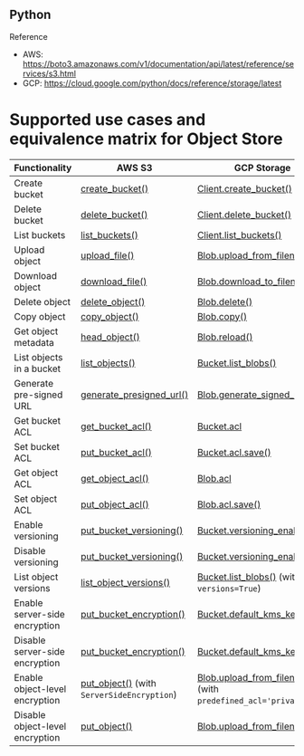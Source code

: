 ## Python

Reference 
- AWS: https://boto3.amazonaws.com/v1/documentation/api/latest/reference/services/s3.html
- GCP: https://cloud.google.com/python/docs/reference/storage/latest

# Supported use cases and equivalence matrix for Object Store

| Functionality                | AWS S3                                  | GCP Storage                                           |
|------------------------------|-----------------------------------------|-------------------------------------------------------|
| Create bucket                | [create_bucket()](https://boto3.amazonaws.com/v1/documentation/api/latest/reference/services/s3.html#S3.Client.create_bucket) | [Client.create_bucket()](https://cloud.google.com/python/docs/reference/storage/latest/google.cloud.storage.client.Client#create_bucket) |
| Delete bucket                | [delete_bucket()](https://boto3.amazonaws.com/v1/documentation/api/latest/reference/services/s3.html#S3.Client.delete_bucket) | [Client.delete_bucket()](https://cloud.google.com/python/docs/reference/storage/latest/google.cloud.storage.client.Client#delete_bucket) |
| List buckets                 | [list_buckets()](https://boto3.amazonaws.com/v1/documentation/api/latest/reference/services/s3.html#S3.Client.list_buckets) | [Client.list_buckets()](https://cloud.google.com/python/docs/reference/storage/latest/google.cloud.storage.client.Client#list_buckets) |
| Upload object                | [upload_file()](https://boto3.amazonaws.com/v1/documentation/api/latest/reference/services/s3.html#S3.Client.upload_file) | [Blob.upload_from_filename()](https://cloud.google.com/python/docs/reference/storage/latest/google.cloud.storage.blob.Blob#upload_from_filename) |
| Download object              | [download_file()](https://boto3.amazonaws.com/v1/documentation/api/latest/reference/services/s3.html#S3.Client.download_file) | [Blob.download_to_filename()](https://cloud.google.com/python/docs/reference/storage/latest/google.cloud.storage.blob.Blob#download_to_filename) |
| Delete object                | [delete_object()](https://boto3.amazonaws.com/v1/documentation/api/latest/reference/services/s3.html#S3.Client.delete_object) | [Blob.delete()](https://cloud.google.com/python/docs/reference/storage/latest/google.cloud.storage.blob.Blob#delete) |
| Copy object                  | [copy_object()](https://boto3.amazonaws.com/v1/documentation/api/latest/reference/services/s3.html#S3.Client.copy_object) | [Blob.copy()](https://cloud.google.com/python/docs/reference/storage/latest/google.cloud.storage.blob.Blob#copy) |
| Get object metadata          | [head_object()](https://boto3.amazonaws.com/v1/documentation/api/latest/reference/services/s3.html#S3.Client.head_object) | [Blob.reload()](https://cloud.google.com/python/docs/reference/storage/latest/google.cloud.storage.blob.Blob#reload) |
| List objects in a bucket     | [list_objects()](https://boto3.amazonaws.com/v1/documentation/api/latest/reference/services/s3.html#S3.Client.list_objects) | [Bucket.list_blobs()](https://cloud.google.com/python/docs/reference/storage/latest/google.cloud.storage.bucket.Bucket#list_blobs) |
| Generate pre-signed URL       | [generate_presigned_url()](https://boto3.amazonaws.com/v1/documentation/api/latest/reference/services/s3.html#S3.Client.generate_presigned_url) | [Blob.generate_signed_url()](https://cloud.google.com/python/docs/reference/storage/latest/google.cloud.storage.blob.Blob#generate_signed_url) |
| Get bucket ACL               | [get_bucket_acl()](https://boto3.amazonaws.com/v1/documentation/api/latest/reference/services/s3.html#S3.Client.get_bucket_acl) | [Bucket.acl](https://cloud.google.com/python/docs/reference/storage/latest/google.cloud.storage.bucket.Bucket#acl) |
| Set bucket ACL               | [put_bucket_acl()](https://boto3.amazonaws.com/v1/documentation/api/latest/reference/services/s3.html#S3.Client.put_bucket_acl) | [Bucket.acl.save()](https://cloud.google.com/python/docs/reference/storage/latest/google.cloud.storage.bucket.BucketACL#save) |
| Get object ACL               | [get_object_acl()](https://boto3.amazonaws.com/v1/documentation/api/latest/reference/services/s3.html#S3.Client.get_object_acl) | [Blob.acl](https://cloud.google.com/python/docs/reference/storage/latest/google.cloud.storage.blob.Blob#acl) |
| Set object ACL               | [put_object_acl()](https://boto3.amazonaws.com/v1/documentation/api/latest/reference/services/s3.html#S3.Client.put_object_acl) | [Blob.acl.save()](https://cloud.google.com/python/docs/reference/storage/latest/google.cloud.storage.blob.BlobACL#save) |
| Enable versioning            | [put_bucket_versioning()](https://boto3.amazonaws.com/v1/documentation/api/latest/reference/services/s3.html#S3.Client.put_bucket_versioning) | [Bucket.versioning_enabled](https://cloud.google.com/python/docs/reference/storage/latest/google.cloud.storage.bucket.Bucket#versioning_enabled) |
| Disable versioning           | [put_bucket_versioning()](https://boto3.amazonaws.com/v1/documentation/api/latest/reference/services/s3.html#S3.Client.put_bucket_versioning) | [Bucket.versioning_enabled](https://cloud.google.com/python/docs/reference/storage/latest/google.cloud.storage.bucket.Bucket#versioning_enabled) |
| List object versions         | [list_object_versions()](https://boto3.amazonaws.com/v1/documentation/api/latest/reference/services/s3.html#S3.Client.list_object_versions) | [Bucket.list_blobs()](https://cloud.google.com/python/docs/reference/storage/latest/google.cloud.storage.bucket.Bucket#list_blobs) (with `versions=True`) |
| Enable server-side encryption| [put_bucket_encryption()](https://boto3.amazonaws.com/v1/documentation/api/latest/reference/services/s3.html#S3.Client.put_bucket_encryption) | [Bucket.default_kms_key_name](https://cloud.google.com/python/docs/reference/storage/latest/google.cloud.storage.bucket.Bucket#default_kms_key_name) |
| Disable server-side encryption| [put_bucket_encryption()](https://boto3.amazonaws.com/v1/documentation/api/latest/reference/services/s3.html#S3.Client.put_bucket_encryption) | [Bucket.default_kms_key_name](https://cloud.google.com/python/docs/reference/storage/latest/google.cloud.storage.bucket.Bucket#default_kms_key_name) |
| Enable object-level encryption| [put_object()](https://boto3.amazonaws.com/v1/documentation/api/latest/reference/services/s3.html#S3.Client.put_object) (with `ServerSideEncryption`) | [Blob.upload_from_filename()](https://cloud.google.com/python/docs/reference/storage/latest/google.cloud.storage.blob.Blob#upload_from_filename) (with `predefined_acl='private'`) |
| Disable object-level encryption| [put_object()](https://boto3.amazonaws.com/v1/documentation/api/latest/reference/services/s3.html#S3.Client.put_object) | [Blob.upload_from_filename()](https://cloud.google.com/python/docs/reference/storage/latest/google.cloud.storage.blob.Blob#upload_from_filename) |


